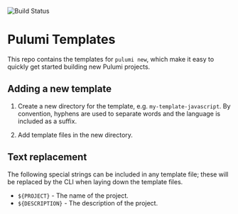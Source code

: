 ![Build Status](https://github.com/pulumi/templates/workflows/Run%20Template%20Tests/badge.svg)

# Pulumi Templates

This repo contains the templates for `pulumi new`, which make it easy to quickly get started building new Pulumi projects.

## Adding a new template

 1. Create a new directory for the template, e.g. `my-template-javascript`. By convention, hyphens are used to separate words and the language is included as a suffix.

 2. Add template files in the new directory.

## Text replacement

The following special strings can be included in any template file; these will be replaced by the CLI when laying down the template files.

 - `${PROJECT}` - The name of the project.
 - `${DESCRIPTION}` - The description of the project.

